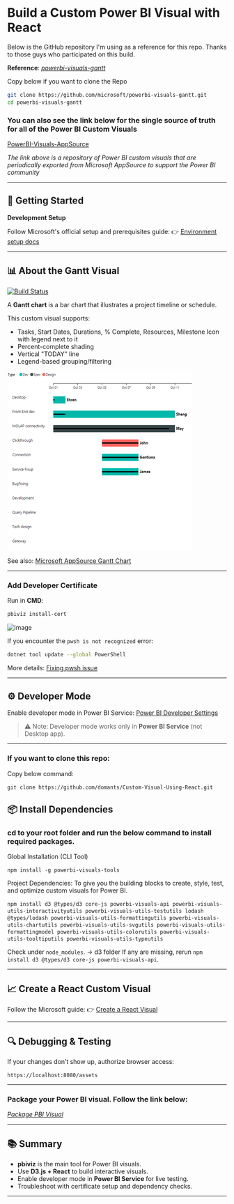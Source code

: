 # Build a Custom Power BI Visual with React

Below is the GitHub repository I'm using as a reference for this repo. Thanks to those guys who participated on this build.

**Reference**: *[powerbi-visuals-gantt](https://github.com/microsoft/powerbi-visuals-gantt)*

Copy below if you want to clone the Repo

```bash
git clone https://github.com/microsoft/powerbi-visuals-gantt.git
cd powerbi-visuals-gantt
```

### You can also see the link below for the single source of truth for all of the Power BI Custom Visuals

[PowerBI-Visuals-AppSource](https://github.com/DataChant/PowerBI-Visuals-AppSource/tree/main)

*The link above is a repository of Power BI custom visuals that are periodically exported from Microsoft AppSource to support the Power BI community*

---

## 🚀 Getting Started

**Development Setup**

Follow Microsoft's official setup and prerequisites guide:
👉 [Environment setup docs](https://learn.microsoft.com/en-us/power-bi/developer/visuals/environment-setup?tabs=desktop)

---

## 📊 About the Gantt Visual

[![Build Status](https://github.com/microsoft/powerbi-visuals-gantt/actions/workflows/build.yml/badge.svg?branch=main)](https://github.com/microsoft/powerbi-visuals-gantt/actions/workflows/build.yml)

A **Gantt chart** is a bar chart that illustrates a project timeline or schedule.

This custom visual supports:

* Tasks, Start Dates, Durations, % Complete, Resources, Milestone Icon with legend next to it
* Percent-complete shading
* Vertical "TODAY" line
* Legend-based grouping/filtering

![Gantt chart screenshot](assets/screenshot.png)

See also: [Microsoft AppSource Gantt Chart](https://store.office.com/en-us/app.aspx?assetid=WA104380765)

---

### Add Developer Certificate

Run in **CMD**:

```bash
pbiviz install-cert
```
<img width="597" height="244" alt="image" src="https://github.com/user-attachments/assets/b0c93803-834e-46e2-8e50-2ed881124059" />



If you encounter the `pwsh is not recognized` error:

```bash
dotnet tool update --global PowerShell
```

More details: [Fixing pwsh issue](https://camkode.com/posts/fixing-pwsh-is-not-recognized-error-in-powershell-core)

---

## ⚙️ Developer Mode

Enable developer mode in Power BI Service:
[Power BI Developer Settings](https://app.powerbi.com/user/user-settings/developer-settings?experience=power-bi)

> ⚠️ Note: Developer mode works only in **Power BI Service** (not Desktop app).

---

### If you want to clone this repo:

Copy below command:
```
git clone https://github.com/domants/Custom-Visual-Using-React.git
```

## 📦 Install Dependencies
### cd to your root folder and run the below command to install required packages.

Global Installation (CLI Tool)
```
npm install -g powerbi-visuals-tools
```

Project Dependencies: To give you the building blocks to create, style, test, and optimize custom visuals for Power BI.
```
npm install d3 @types/d3 core-js powerbi-visuals-api powerbi-visuals-utils-interactivityutils powerbi-visuals-utils-testutils lodash @types/lodash powerbi-visuals-utils-formattingutils powerbi-visuals-utils-chartutils powerbi-visuals-utils-svgutils powerbi-visuals-utils-formattingmodel powerbi-visuals-utils-colorutils powerbi-visuals-utils-tooltiputils powerbi-visuals-utils-typeutils
```

Check under `node_modules`. -> d3 folder
If any are missing, rerun `npm install d3 @types/d3 core-js powerbi-visuals-api`.

---

## 📈 Create a React Custom Visual

Follow the Microsoft guide:
👉 [Create a React Visual](https://learn.microsoft.com/en-us/power-bi/developer/visuals/create-react-visual)

---

## 🔍 Debugging & Testing

If your changes don’t show up, authorize browser access:

```url
https://localhost:8080/assets
```

---

### Package your Power BI visual. Follow the link below:
*[Package PBI Visual](https://learn.microsoft.com/en-us/power-bi/developer/visuals/package-visual)*


---

## 📚 Summary

* **pbiviz** is the main tool for Power BI visuals.
* Use **D3.js + React** to build interactive visuals.
* Enable developer mode in **Power BI Service** for live testing.
* Troubleshoot with certificate setup and dependency checks.

---
